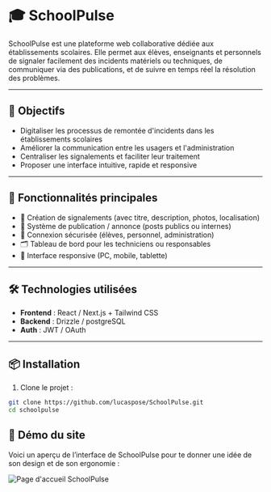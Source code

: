 # 🎓 SchoolPulse

SchoolPulse est une plateforme web collaborative dédiée aux établissements scolaires. Elle permet aux élèves, enseignants et personnels de signaler facilement des incidents matériels ou techniques, de communiquer via des publications, et de suivre en temps réel la résolution des problèmes.

---

## 🚀 Objectifs

- Digitaliser les processus de remontée d'incidents dans les établissements scolaires
- Améliorer la communication entre les usagers et l'administration
- Centraliser les signalements et faciliter leur traitement
- Proposer une interface intuitive, rapide et responsive

---

## 🧩 Fonctionnalités principales

- 📌 Création de signalements (avec titre, description, photos, localisation)
- 💬 Système de publication / annonce (posts publics ou internes)
- 🔐 Connexion sécurisée (élèves, personnel, administration)
- 🗂️ Tableau de bord pour les techniciens ou responsables
- 📱 Interface responsive (PC, mobile, tablette)

---

## 🛠️ Technologies utilisées

- **Frontend** : React / Next.js + Tailwind CSS  
- **Backend** : Drizzle / postgreSQL
- **Auth** : JWT / OAuth 

---

## 📦 Installation

1. Clone le projet :

```bash
git clone https://github.com/lucaspose/SchoolPulse.git
cd schoolpulse
```

## 📸 Démo du site

Voici un aperçu de l’interface de SchoolPulse pour te donner une idée de son design et de son ergonomie :

![Page d'accueil SchoolPulse](https://i.postimg.cc/DzLS4zRv/Capture-d-cran-2025-08-04-112215.png)
